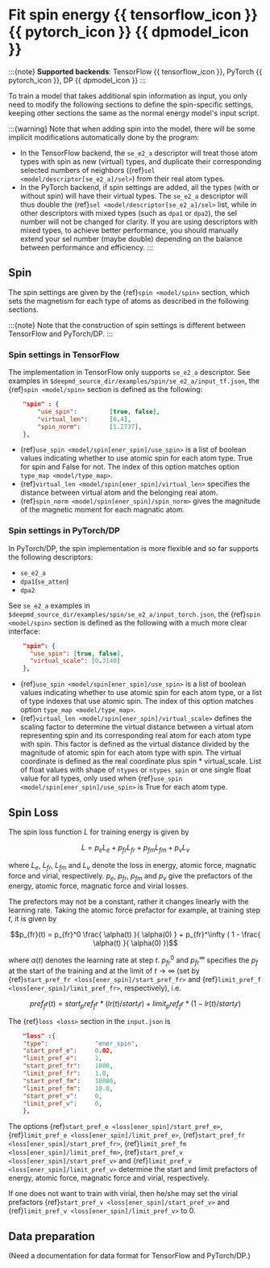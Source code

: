 # Fit spin energy {{ tensorflow_icon }} {{ pytorch_icon }} {{ dpmodel_icon }}

:::{note}
**Supported backends**: TensorFlow {{ tensorflow_icon }}, PyTorch {{ pytorch_icon }}, DP {{ dpmodel_icon }}
:::

To train a model that takes additional spin information as input, you only need to modify the following sections to define the spin-specific settings,
keeping other sections the same as the normal energy model's input script.

:::{warning}
Note that when adding spin into the model, there will be some implicit modifications automatically done by the program:

- In the TensorFlow backend, the `se_e2_a` descriptor will treat those atom types with spin as new (virtual) types,
  and duplicate their corresponding selected numbers of neighbors ({ref}`sel <model/descriptor[se_e2_a]/sel>`) from their real atom types.
- In the PyTorch backend, if spin settings are added, all the types (with or without spin) will have their virtual types.
  The `se_e2_a` descriptor will thus double the {ref}`sel <model/descriptor[se_e2_a]/sel>` list,
  while in other descriptors with mixed types (such as `dpa1` or `dpa2`), the sel number will not be changed for clarity.
  If you are using descriptors with mixed types, to achieve better performance,
  you should manually extend your sel number (maybe double) depending on the balance between performance and efficiency.
  :::

## Spin

The spin settings are given by the {ref}`spin <model/spin>` section, which sets the magnetism for each type of atoms as described in the following sections.

:::{note}
Note that the construction of spin settings is different between TensorFlow and PyTorch/DP.
:::

### Spin settings in TensorFlow

The implementation in TensorFlow only supports `se_e2_a` descriptor. See examples in `$deepmd_source_dir/examples/spin/se_e2_a/input_tf.json`, the {ref}`spin <model/spin>` section is defined as the following:

```json
    "spin" : {
        "use_spin":         [true, false],
        "virtual_len":      [0.4],
        "spin_norm":        [1.2737],
    },
```

- {ref}`use_spin <model/spin[ener_spin]/use_spin>` is a list of boolean values indicating whether to use atomic spin for each atom type.
  True for spin and False for not. The index of this option matches option `type_map <model/type_map>`.
- {ref}`virtual_len <model/spin[ener_spin]/virtual_len>` specifies the distance between virtual atom and the belonging real atom.
- {ref}`spin_norm <model/spin[ener_spin]/spin_norm>` gives the magnitude of the magnetic moment for each magnatic atom.

### Spin settings in PyTorch/DP

In PyTorch/DP, the spin implementation is more flexible and so far supports the following descriptors:

- `se_e2_a`
- `dpa1`(`se_atten`)
- `dpa2`

See `se_e2_a` examples in `$deepmd_source_dir/examples/spin/se_e2_a/input_torch.json`, the {ref}`spin <model/spin>` section is defined as the following with a much more clear interface:

```json
    "spin": {
      "use_spin": [true, false],
      "virtual_scale": [0.3140]
    },
```

- {ref}`use_spin <model/spin[ener_spin]/use_spin>` is a list of boolean values indicating whether to use atomic spin for each atom type, or a list of type indexes that use atomic spin.
  The index of this option matches option `type_map <model/type_map>`.
- {ref}`virtual_len <model/spin[ener_spin]/virtual_scale>` defines the scaling factor to determine the virtual distance
  between a virtual atom representing spin and its corresponding real atom
  for each atom type with spin. This factor is defined as the virtual distance
  divided by the magnitude of atomic spin for each atom type with spin.
  The virtual coordinate is defined as the real coordinate plus spin \* virtual_scale.
  List of float values with shape of `ntypes` or `ntypes_spin` or one single float value for all types,
  only used when {ref}`use_spin <model/spin[ener_spin]/use_spin>` is True for each atom type.

## Spin Loss

The spin loss function $L$ for training energy is given by

$$L = p_e L_e + p_{fr} L_{fr} + p_{fm} L_{fm} + p_v L_v$$

where $L_e$, $L_{fr}$, $L_{fm}$ and $L_v$ denote the loss in energy, atomic force, magnatic force and virial, respectively. $p_e$, $p_{fr}$, $p_{fm}$ and $p_v$ give the prefactors of the energy, atomic force, magnatic force and virial losses.

The prefectors may not be a constant, rather it changes linearly with the learning rate. Taking the atomic force prefactor for example, at training step $t$, it is given by

$$p_{fr}(t) = p_{fr}^0 \frac{ \alpha(t) }{ \alpha(0) } + p_{fr}^\infty ( 1 - \frac{ \alpha(t) }{ \alpha(0) })$$

where $\alpha(t)$ denotes the learning rate at step $t$. $p_{fr}^0$ and $p_{fr}^\infty$ specifies the $p_f$ at the start of the training and at the limit of $t \to \infty$ (set by {ref}`start_pref_fr <loss[ener_spin]/start_pref_fr>` and {ref}`limit_pref_f <loss[ener_spin]/limit_pref_fr>`, respectively), i.e.

```math
pref_fr(t) = start_pref_fr * ( lr(t) / start_lr ) + limit_pref_fr * ( 1 - lr(t) / start_lr )
```

The {ref}`loss <loss>` section in the `input.json` is

```json
    "loss" :{
	"type":		        "ener_spin",
	"start_pref_e":	    0.02,
	"limit_pref_e":	    1,
	"start_pref_fr":	1000,
    "limit_pref_fr":	1.0,
	"start_pref_fm":	10000,
	"limit_pref_fm":	10.0,
	"start_pref_v":	    0,
	"limit_pref_v":	    0,
    },
```

The options {ref}`start_pref_e <loss[ener_spin]/start_pref_e>`, {ref}`limit_pref_e <loss[ener_spin]/limit_pref_e>`, {ref}`start_pref_fr <loss[ener_spin]/start_pref_fr>`, {ref}`limit_pref_fm <loss[ener_spin]/limit_pref_fm>`, {ref}`start_pref_v <loss[ener_spin]/start_pref_v>` and {ref}`limit_pref_v <loss[ener_spin]/limit_pref_v>` determine the start and limit prefactors of energy, atomic force, magnatic force and virial, respectively.

If one does not want to train with virial, then he/she may set the virial prefactors {ref}`start_pref_v <loss[ener_spin]/start_pref_v>` and {ref}`limit_pref_v <loss[ener_spin]/limit_pref_v>` to 0.

## Data preparation

(Need a documentation for data format for TensorFlow and PyTorch/DP.)
